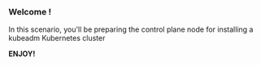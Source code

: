 
<br>

### Welcome !

In this scenario, you'll be preparing the control plane node for installing a kubeadm Kubernetes cluster

**ENJOY!**
